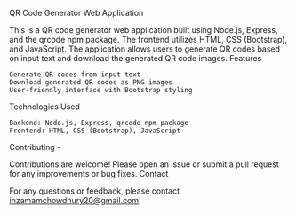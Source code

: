 QR Code Generator Web Application

This is a QR code generator web application built using Node.js, Express, and the qrcode npm package. The frontend utilizes HTML, CSS (Bootstrap), and JavaScript. The application allows users to generate QR codes based on input text and download the generated QR code images.
Features

    Generate QR codes from input text
    Download generated QR codes as PNG images
    User-friendly interface with Bootstrap styling

Technologies Used

    Backend: Node.js, Express, qrcode npm package
    Frontend: HTML, CSS (Bootstrap), JavaScript


Contributing - 

Contributions are welcome! Please open an issue or submit a pull request for any improvements or bug fixes.
Contact

For any questions or feedback, please contact inzamamchowdhury20@gmail.com.
